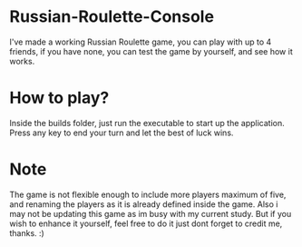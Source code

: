 # Russian-Roulette-Console
I've made a working Russian Roulette game, you can play with up to 4 friends, 
if you have none, you can test the game by yourself, and see how it works.


# How to play?
Inside the builds folder, just run the executable to start up the application.
Press any key to end your turn and let the best of luck wins.


# Note
The game is not flexible enough to include more players maximum of five, and renaming
the players as it is already defined inside the game. Also i may not be updating this game
as im busy with my current study. But if you wish to enhance it yourself, feel free to do it
just dont forget to credit me, thanks. :)

